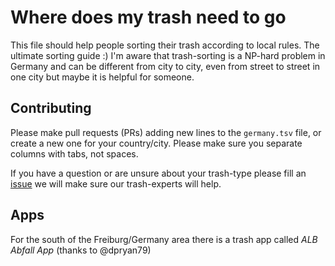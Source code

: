 # Where does my trash need to go

This file should help people sorting their trash according to local rules. The ultimate sorting guide :)
I'm aware that trash-sorting is a NP-hard problem in Germany and can be different from city to city, even from street to street
in one city but maybe it is helpful for someone.

## Contributing

Please make pull requests (PRs) adding new lines to the `germany.tsv` file, or create a new one for your country/city.
Please make sure you separate columns with tabs, not spaces.

If you have a question or are unsure about your trash-type please fill an [issue](https://github.com/bgruening/where_does_my_trash_need_to_go/issues) we will make sure our trash-experts will help.

## Apps

For the south of the Freiburg/Germany area there is a trash app called _ALB Abfall App_ (thanks to @dpryan79)
